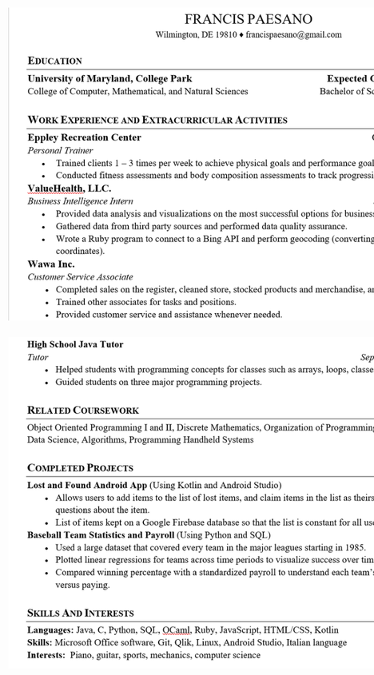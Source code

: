 <!DOCTYPE html>
<html>
<head>

<script>
	document.title = "Ugh, So Much Experience"
</script>

</head>

<body>

<style>

.picture {
	width: 1000px;
	position: absolute;
	top: 20px;

}

.picture2 {
	width: 1000px;
	position: absolute;
	top: 680px;
}

</style>

<img src = "Screenshot (368).png" class = "picture"></img>
<img src = "Screenshot (367).png" class = "picture2"></img>

</body>

</html>




